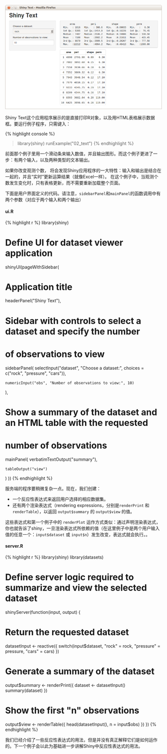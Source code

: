 
![Tabsets Screenshot](screenshots/shiny-text.png)

Shiny Text这个应用程序展示的是直接打印R对象，以及用HTML表格展示数据框。要运行例子程序，只需键入： 

{% highlight console %}
> library(shiny)
> runExample("02_text")
{% endhighlight %}

前面那个例子里用一个滑动条来输入数值，并且输出图形。而这个例子更进了一步：有两个输入，以及两种类型的文本输出。

如果你改变观测个数， 将会发现Shiny应用程序的一大特性：输入和输出是结合在一起的，并且“实时”更新运算结果（就像Excel一样）。 在这个例子中，当观测个数发生变化时，只有表格更新，而不需要重新加载整个页面。

下面是用户界面定义的代码。请注意，`sidebarPanel`和`mainPanel`的函数调用中有两个参数（对应于两个输入和两个输出）

#### ui.R

{% highlight r %}
library(shiny)

# Define UI for dataset viewer application
shinyUI(pageWithSidebar(

  # Application title
  headerPanel("Shiny Text"),

  # Sidebar with controls to select a dataset and specify the number
  # of observations to view
  sidebarPanel(
    selectInput("dataset", "Choose a dataset:", 
                choices = c("rock", "pressure", "cars")),

    numericInput("obs", "Number of observations to view:", 10)
  ),

  # Show a summary of the dataset and an HTML table with the requested
  # number of observations
  mainPanel(
    verbatimTextOutput("summary"),

    tableOutput("view")
  )
))
{% endhighlight %}

服务端的程序要稍微复杂一点。现在，我们创建：

*  一个反应性表达式来返回用户选择的相应数据集。
*  还有两个渲染表达式（rendering expressions，分别是`renderPrint` 和`renderTable`），以返回 `output$summary` 的 `output$view` 的值。 

这些表达式和第一个例子中的 `renderPlot` 运作方式类似：通过声明渲染表达式，你也就告诉了shiny，一旦渲染表达式所依赖的值（在这里例子中是两个用户输入值的任意一个：`input$dataset` 或 `input$n`）发生改变，表达式就会执行。。

#### server.R

{% highlight r %}
library(shiny)
library(datasets)

# Define server logic required to summarize and view the selected dataset
shinyServer(function(input, output) {

  # Return the requested dataset
  datasetInput <- reactive({
    switch(input$dataset,
           "rock" = rock,
           "pressure" = pressure,
           "cars" = cars)
  })

  # Generate a summary of the dataset
  output$summary <- renderPrint({
    dataset <- datasetInput()
    summary(dataset)
  })

  # Show the first "n" observations
  output$view <- renderTable({
    head(datasetInput(), n = input$obs)
  })
})
{% endhighlight %}


我们已经介绍了一些反应性表达式的用法，但是并没有真正解释它们是如何运作的。下一个例子会以此为基础进一步讲解Shiny中反应性表达式的用法。